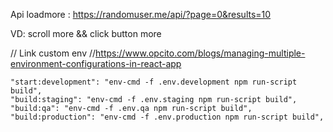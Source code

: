 Api loadmore : https://randomuser.me/api/?page=0&results=10

VD: scroll more && click button more


// Link custom env 
//https://www.opcito.com/blogs/managing-multiple-environment-configurations-in-react-app

    "start:development": "env-cmd -f .env.development npm run-script build",
    "build:staging": "env-cmd -f .env.staging npm run-script build",
    "build:qa": "env-cmd -f .env.qa npm run-script build",
    "build:production": "env-cmd -f .env.production npm run-script build",